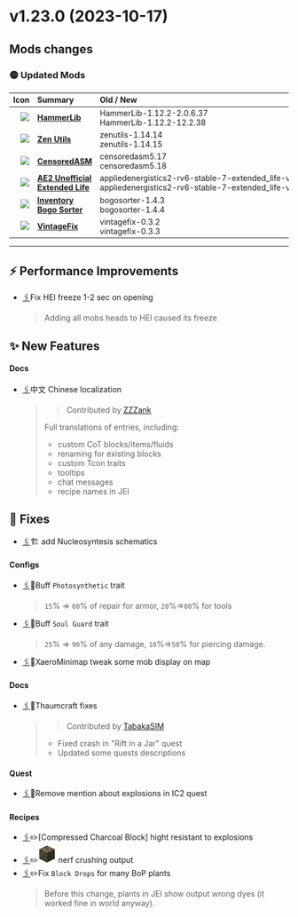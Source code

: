 # v1.23.0 (2023-10-17)
## Mods changes
### 🟡 Updated Mods

Icon | Summary | Old / New
----:|:--------|:---------
<img src="https://media.forgecdn.net/avatars/thumbnails/843/687/30/30/638240125803582535.png"            > |                              [**HammerLib**](https://www.curseforge.com/minecraft/mc-mods/hammer-lib)                  | <nobr>HammerLib-1.12.2-2.0.6.37</nobr><br><nobr>HammerLib-1.12.2-12.2.38</nobr>
<img src="https://media.forgecdn.net/avatars/thumbnails/292/428/30/30/637325593905195388.png"            > |                              [**Zen Utils**](https://www.curseforge.com/minecraft/mc-mods/zenutil)                     | <nobr>zenutils-1.14.14</nobr><br><nobr>zenutils-1.14.15</nobr>
<img src="https://media.forgecdn.net/avatars/thumbnails/358/827/30/30/637520208754289091.png"            > |                            [**CensoredASM**](https://www.curseforge.com/minecraft/mc-mods/lolasm)                      | <nobr>censoredasm5.17</nobr><br><nobr>censoredasm5.18</nobr>
<img src="https://media.forgecdn.net/avatars/thumbnails/483/123/30/30/637782695232246251.png"            > |           [**AE2 Unofficial Extended Life**](https://www.curseforge.com/minecraft/mc-mods/ae2-extended-life)           | <nobr>appliedenergistics2-rv6-stable-7-extended_life-v0.55.23b</nobr><br><nobr>appliedenergistics2-rv6-stable-7-extended_life-v0.55.24</nobr>
<img src="https://media.forgecdn.net/avatars/thumbnails/557/657/30/30/637904734114975779.png"            > |                  [**Inventory Bogo Sorter**](https://www.curseforge.com/minecraft/mc-mods/inventory-bogo-sorter)       | <nobr>bogosorter-1.4.3</nobr><br><nobr>bogosorter-1.4.4</nobr>
<img src="https://media.forgecdn.net/avatars/thumbnails/828/846/30/30/638216794274587308.png"            > |                             [**VintageFix**](https://www.curseforge.com/minecraft/mc-mods/vintagefix)                  | <nobr>vintagefix-0.3.2</nobr><br><nobr>vintagefix-0.3.3</nobr>
-----------

## ⚡ Performance Improvements

* [🖇](https://github.com/Krutoy242/Enigmatica2Expert-Extended/commit/777cb46f1849a4361104e64ecf00f398cf96faf7)Fix HEI freeze 1-2 sec on opening
  > Adding all mobs heads to HEI caused its freeze

## ✨ New Features


#### Docs

* [🖇](https://github.com/Krutoy242/Enigmatica2Expert-Extended/commit/bb1770269ce02be7787df0dd37614ba08dd2e242)中文 Chinese localization
  > > Contributed by [ZZZank](47418975+ZZZank@users.noreply.github.com)
  >
  > Full translations of entries, including: 
  > 
  > - custom CoT blocks/items/fluids
  > - renaming for existing blocks
  > - custom Tcon traits
  > - tooltips
  > - chat messages
  > - recipe names in JEI

## 🐛 Fixes

* [🖇](https://github.com/Krutoy242/Enigmatica2Expert-Extended/commit/dd2f8cad8dfc837d71ed1180402579aa2a4e46af)🏗️ add Nucleosyntesis schematics

#### Configs

* [🖇](https://github.com/Krutoy242/Enigmatica2Expert-Extended/commit/7eef63376d5c2ff2177349d3b62d72bdba5cc53a)🔨Buff `Photosynthetic` trait
  > `15`% => `60`% of repair for armor, `20`%=>`80`% for tools
* [🖇](https://github.com/Krutoy242/Enigmatica2Expert-Extended/commit/23103f611f53d19ddef6e3b376a2a22307fb3af4)🔨Buff `Soul Guard` trait
  > `25`% => `90`% of any damage, `10`%=>`50`% for piercing damage.
* [🖇](https://github.com/Krutoy242/Enigmatica2Expert-Extended/commit/b960349f57c3eb3bb3aad7f3822faa80467ec76e)🧩XaeroMinimap tweak some mob display on map

#### Docs

* [🖇](https://github.com/Krutoy242/Enigmatica2Expert-Extended/commit/c3f5ed8b6262c7b68bdbbab8285f472bfd5a9850)🦯Thaumcraft fixes
  > > Contributed by [TabakaSIM](78695622+TabakaSIM@users.noreply.github.com)
  >
  > - Fixed crash in "Rift in a Jar" quest
  > - Updated some quests descriptions

#### Quest

* [🖇](https://github.com/Krutoy242/Enigmatica2Expert-Extended/commit/c1382dca2a66b6bdc8de8d725f7aa0c1ed7eb106)📖Remove mention about explosions in IC2 quest

#### Recipes

* [🖇](https://github.com/Krutoy242/Enigmatica2Expert-Extended/commit/9a372e58d57279b96d8ebe91649ce0b4abe7c2d5)✏️[Compressed Charcoal Block] hight resistant to explosions
* [🖇](https://github.com/Krutoy242/Enigmatica2Expert-Extended/commit/4d8c7e9b40c9d679a0aa715d937204f65d965384)✏️![](https://github.com/Krutoy242/mc-icons/raw/master/i/twilightforest/underbrick__0.png "Underbrick") nerf crushing output
* [🖇](https://github.com/Krutoy242/Enigmatica2Expert-Extended/commit/a360299bccae6f3cf9db5c0339854aa211317ed4)✏️Fix `Block Drops` for many BoP plants
  > Before this change, plants in JEI show output wrong dyes (it worked fine in world anyway).



